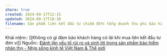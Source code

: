 ```yaml
---
share: true
created: 2024-09-17T12:15
updated: 2024-09-17T18:38
filename: Sản phẩm liên kết đầu tư chiếm 85％ tổng doanh thu phí bảo hiểm trên toàn thị trường năm 2022
---
```

Khái niệm:: 
[[Không có gì đảm bảo khách hàng có lãi khi mua liên kết đầu tư đơn vị]]
Nguồn:: [Đánh lận yếu tố rủi ro và sinh lời trong sản phẩm bảo hiểm nhân thọ - Nhịp sống kinh tế Việt Nam & Thế giới](https://vneconomy.vn/danh-lan-yeu-to-rui-ro-va-sinh-loi-trong-san-pham-bao-hiem-nhan-tho.htm)

 